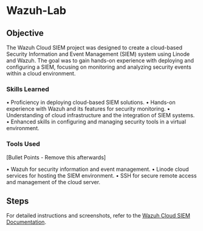 # Wazuh-Lab

## Objective
The Wazuh Cloud SIEM project was designed to create a cloud-based Security Information and Event Management (SIEM) system using Linode and Wazuh. The goal was to gain hands-on experience with deploying and configuring a SIEM, focusing on monitoring and analyzing security events within a cloud environment.

### Skills Learned

• Proficiency in deploying cloud-based SIEM solutions.
• Hands-on experience with Wazuh and its features for security monitoring.
• Understanding of cloud infrastructure and the integration of SIEM systems.
• Enhanced skills in configuring and managing security tools in a virtual environment.

### Tools Used
[Bullet Points - Remove this afterwards]

• Wazuh for security information and event management.
• Linode cloud services for hosting the SIEM environment.
• SSH for secure remote access and management of the cloud server.

## Steps
For detailed instructions and screenshots, refer to the [Wazuh Cloud SIEM Documentation](https://github.com/miguel-denis/Wazuh-Lab-PDF/blob/main/Wazuh%20Cloud%20SIEM.pdf).

